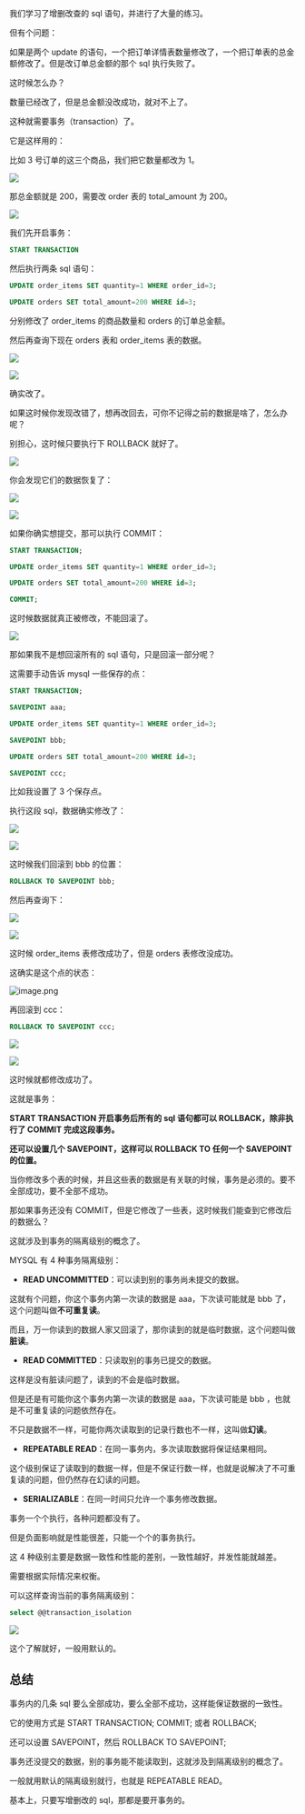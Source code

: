 ﻿我们学习了增删改查的 sql 语句，并进行了大量的练习。

但有个问题：

如果是两个 update 的语句，一个把订单详情表数量修改了，一个把订单表的总金额修改了。但是改订单总金额的那个 sql 执行失败了。

这时候怎么办？

数量已经改了，但是总金额没改成功，就对不上了。

这种就需要事务（transaction）了。

它是这样用的：

比如 3 号订单的这三个商品，我们把它数量都改为 1。

![](https://p1-juejin.byteimg.com/tos-cn-i-k3u1fbpfcp/4e5885c3c6204ad7be3074d56959a396~tplv-k3u1fbpfcp-watermark.image?)

那总金额就是 200，需要改 order 表的 total\_amount 为 200。

![](https://p3-juejin.byteimg.com/tos-cn-i-k3u1fbpfcp/e3f96bada39043db80e6403244fb8517~tplv-k3u1fbpfcp-watermark.image?)

我们先开启事务：

```sql
START TRANSACTION
```

然后执行两条 sql 语句：

```sql
UPDATE order_items SET quantity=1 WHERE order_id=3;

UPDATE orders SET total_amount=200 WHERE id=3;
```

分别修改了 order\_items 的商品数量和 orders 的订单总金额。

然后再查询下现在 orders 表和 order\_items 表的数据。

![](https://p6-juejin.byteimg.com/tos-cn-i-k3u1fbpfcp/f8af0e19c621496e8716415091d7bc03~tplv-k3u1fbpfcp-watermark.image?)

![](https://p6-juejin.byteimg.com/tos-cn-i-k3u1fbpfcp/696b943b02ee4dd4bb06844f520e2f86~tplv-k3u1fbpfcp-watermark.image?)

确实改了。

如果这时候你发现改错了，想再改回去，可你不记得之前的数据是啥了，怎么办呢？

别担心，这时候只要执行下 ROLLBACK 就好了。

![](https://p9-juejin.byteimg.com/tos-cn-i-k3u1fbpfcp/5a3b0375015d4c3e9953b3e22007b5e9~tplv-k3u1fbpfcp-watermark.image?)

你会发现它们的数据恢复了：

![](https://p3-juejin.byteimg.com/tos-cn-i-k3u1fbpfcp/cdfc9cdd127d49a6a08c5c96fc7a105d~tplv-k3u1fbpfcp-watermark.image?)

![](https://p6-juejin.byteimg.com/tos-cn-i-k3u1fbpfcp/e118f1008cea47a6a16e5e126442ae88~tplv-k3u1fbpfcp-watermark.image?)

如果你确实想提交，那可以执行 COMMIT：

```sql
START TRANSACTION;

UPDATE order_items SET quantity=1 WHERE order_id=3;

UPDATE orders SET total_amount=200 WHERE id=3;

COMMIT;
```

这时候数据就真正被修改，不能回滚了。

![](https://p6-juejin.byteimg.com/tos-cn-i-k3u1fbpfcp/5dcbd8db05d841558b94878df722d250~tplv-k3u1fbpfcp-watermark.image?)

那如果我不是想回滚所有的 sql 语句，只是回滚一部分呢？

这需要手动告诉 mysql 一些保存的点：

```sql
START TRANSACTION;

SAVEPOINT aaa;

UPDATE order_items SET quantity=1 WHERE order_id=3;

SAVEPOINT bbb;

UPDATE orders SET total_amount=200 WHERE id=3;

SAVEPOINT ccc;

```

比如我设置了 3 个保存点。

执行这段 sql，数据确实修改了：

![](https://p3-juejin.byteimg.com/tos-cn-i-k3u1fbpfcp/daa1f65396244e10b9c42d8bd0d9d956~tplv-k3u1fbpfcp-watermark.image?)

![](https://p1-juejin.byteimg.com/tos-cn-i-k3u1fbpfcp/98f1bc6bfe7c4fdd94711a65cb5f853e~tplv-k3u1fbpfcp-watermark.image?)

这时候我们回滚到 bbb 的位置：

```sql
ROLLBACK TO SAVEPOINT bbb;
```

然后再查询下：

![](https://p9-juejin.byteimg.com/tos-cn-i-k3u1fbpfcp/409590407c3a4531a554cccb8c90b17a~tplv-k3u1fbpfcp-watermark.image?)

![](https://p9-juejin.byteimg.com/tos-cn-i-k3u1fbpfcp/6cd3d76b94e74effae007b0affb8a25c~tplv-k3u1fbpfcp-watermark.image?)

这时候 order\_items 表修改成功了，但是 orders 表修改没成功。

这确实是这个点的状态：

![image.png](https://p9-juejin.byteimg.com/tos-cn-i-k3u1fbpfcp/3624c6256ba64b88a3a6c28cb0d5ff3d~tplv-k3u1fbpfcp-watermark.image?)

再回滚到 ccc：

```sql
ROLLBACK TO SAVEPOINT ccc;
```

![](https://p6-juejin.byteimg.com/tos-cn-i-k3u1fbpfcp/b513594165d74aaaa8265482781c3acb~tplv-k3u1fbpfcp-watermark.image?)

![](https://p3-juejin.byteimg.com/tos-cn-i-k3u1fbpfcp/04b52bfed97540308b3fac02ce561afa~tplv-k3u1fbpfcp-watermark.image?)

这时候就都修改成功了。

这就是事务：

**START TRANSACTION 开启事务后所有的 sql 语句都可以 ROLLBACK，除非执行了 COMMIT 完成这段事务。**

**还可以设置几个 SAVEPOINT，这样可以 ROLLBACK TO 任何一个 SAVEPOINT 的位置。**

当你修改多个表的时候，并且这些表的数据是有关联的时候，事务是必须的。要不全部成功，要不全部不成功。

那如果事务还没有 COMMIT，但是它修改了一些表，这时候我们能查到它修改后的数据么？

这就涉及到事务的隔离级别的概念了。

MYSQL 有 4 种事务隔离级别：

*   **READ UNCOMMITTED**：可以读到别的事务尚未提交的数据。

这就有个问题，你这个事务内第一次读的数据是 aaa，下次读可能就是 bbb 了，这个问题叫做**不可重复读**。

而且，万一你读到的数据人家又回滚了，那你读到的就是临时数据，这个问题叫做**脏读**。

*   **READ COMMITTED**：只读取别的事务已提交的数据。

这样是没有脏读问题了，读到的不会是临时数据。

但是还是有可能你这个事务内第一次读的数据是 aaa，下次读可能是 bbb ，也就是不可重复读的问题依然存在。

不只是数据不一样，可能你两次读取到的记录行数也不一样，这叫做**幻读**。

*   **REPEATABLE READ**：在同一事务内，多次读取数据将保证结果相同。

这个级别保证了读取到的数据一样，但是不保证行数一样，也就是说解决了不可重复读的问题，但仍然存在幻读的问题。

*   **SERIALIZABLE**：在同一时间只允许一个事务修改数据。

事务一个个执行，各种问题都没有了。

但是负面影响就是性能很差，只能一个个的事务执行。

这 4 种级别主要是数据一致性和性能的差别，一致性越好，并发性能就越差。

需要根据实际情况来权衡。

可以这样查询当前的事务隔离级别：

```sql
select @@transaction_isolation
```
![](https://p3-juejin.byteimg.com/tos-cn-i-k3u1fbpfcp/c7baa2d25c6a4ddc963c9f54390bdfad~tplv-k3u1fbpfcp-watermark.image?)

这个了解就好，一般用默认的。

## 总结

事务内的几条 sql 要么全部成功，要么全部不成功，这样能保证数据的一致性。

它的使用方式是 START TRANSACTION; COMMIT; 或者 ROLLBACK;

还可以设置 SAVEPOINT，然后 ROLLBACK TO SAVEPOINT;

事务还没提交的数据，别的事务能不能读取到，这就涉及到隔离级别的概念了。

一般就用默认的隔离级别就行，也就是 REPEATABLE READ。

基本上，只要写增删改的 sql，那都是要开事务的。
